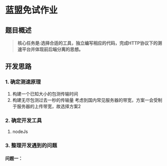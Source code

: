# 蓝盟免试作业

## 题目概述
> **核心任务是:选择合适的工具，独立编写相应的代码，完成HTTP协议下的测速平台并体现前后端分离的思想。**

## 开发思路
### 1. 确定测速原理
 1. 构建一个已知大小的包测传输时间
 2. 构建无尽包测过去一秒的传输量
 考虑到国内常见服务器的带宽，方案一会受制于服务器的上传带宽，故选择方案2
### 2. 确定开发工具
 1. nodeJs
### 3. 整理开发遇到的问题
#### 问题一：